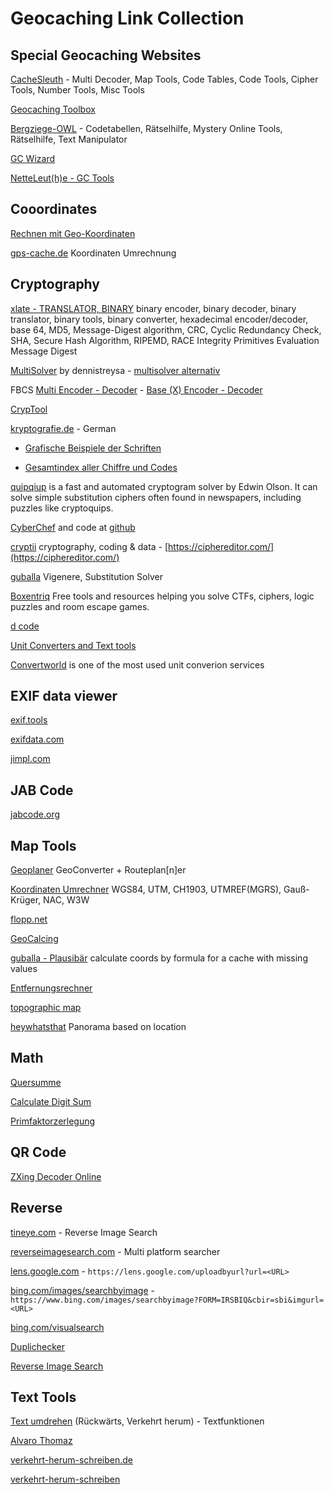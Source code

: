 # Geocaching Link Collection

## Special Geocaching Websites

[CacheSleuth](https://www.cachesleuth.com/) - Multi Decoder, Map Tools, Code Tables, Code Tools, Cipher Tools, Number Tools, Misc Tools

[Geocaching Toolbox](https://www.geocachingtoolbox.com/)

[Bergziege-OWL](https://www.bergziege-owl.de/) - Codetabellen, Rätselhilfe, Mystery Online Tools, Rätselhilfe, Text Manipulator

[GC Wizard](https://gcwizard.net/)

[NetteLeut(h)e - GC Tools](https://gc.de/)

## Cooordinates

[Rechnen mit Geo-Koordinaten](https://rechneronline.de/geo-koordinaten/)

[gps-cache.de](http://gps-cache.de/geocaching/koordinaten-umrechnung.htm) Koordinaten Umrechnung

## Cryptography

[xlate - TRANSLATOR, BINARY](https://www.paulschou.com/tools/xlate/) binary encoder, binary decoder, binary translator, binary tools, binary converter, hexadecimal encoder/decoder, base 64, MD5, Message-Digest algorithm, CRC, Cyclic Redundancy Check, SHA, Secure Hash Algorithm, RIPEMD, RACE Integrity Primitives Evaluation Message Digest

[MultiSolver](https://www.multisolver.de/) by dennistreysa - [multisolver alternativ](https://geocaching.dennistreysa.de/multisolver/)

FBCS [Multi Encoder - Decoder](http://fbcs.bplaced.net/multi_encoder_decoder.html) - [Base (X) Encoder - Decoder](http://fbcs.bplaced.net/basex_encoder_decoder.html)

[CrypTool](https://www.cryptool.org/de/cto/)

[kryptografie.de](https://kryptografie.de) - German

- [Grafische Beispiele der Schriften](https://kryptografie.de/kryptografie/chiffre/schriftbeispiele.htm)

- [Gesamtindex aller Chiffre und Codes](https://kryptografie.de/kryptografie/chiffre/index-gesamt.htm)

[quipqiup](https://www.quipqiup.com/) is a fast and automated cryptogram solver by Edwin Olson. It can solve simple substitution ciphers often found in newspapers, including puzzles like cryptoquips.

[CyberChef](https://gchq.github.io/CyberChef/) and code at [github](https://github.com/gchq/CyberChef)

[cryptii](https://cryptii.com/) cryptography, coding & data - [https://ciphereditor.com/](https://ciphereditor.com/)

[guballa](https://www.guballa.de/) Vigenere, Substitution Solver

[Boxentriq](https://www.boxentriq.com/) Free tools and resources helping you solve CTFs, ciphers, logic puzzles and room escape games.

[d code](https://www.dcode.fr/)

[Unit Converters and Text tools](http://www.unit-conversion.info/)

[Convertworld](https://www.convertworld.com/) is one of the most used unit converion services

## EXIF data viewer

[exif.tools](https://exif.tools/)

[exifdata.com](https://exifdata.com/)

[jimpl.com](https://jimpl.com/)

## JAB Code

[jabcode.org](https://jabcode.org/scan)

## Map Tools

[Geoplaner](https://www.geoplaner.com/) GeoConverter + Routeplan[n]er

[Koordinaten Umrechner](https://www.koordinaten-umrechner.de/) WGS84, UTM, CH1903, UTMREF(MGRS), Gauß-Krüger, NAC, W3W

[flopp.net](https://flopp.net/)

[GeoCalcing](http://xiit.dy.fi/gc/)

[guballa - Plausibär](https://www.guballa.de/plausibaer) calculate coords by formula for a cache with missing values

[Entfernungsrechner](https://www.luftlinie.org/)

[topographic map](https://de-de.topographic-map.com/)

[heywhatsthat](https://www.heywhatsthat.com/) Panorama based on location

## Math

[Quersumme](https://rechneronline.de/quersumme/)

[Calculate Digit Sum](https://rechneronline.de/digit-sum/)

[Primfaktorzerlegung](https://rechneronline.de/primfaktoren/)

## QR Code

[ZXing Decoder Online](https://zxing.org/w/decode.jspx)

## Reverse

[tineye.com](https://tineye.com/) - Reverse Image Search

[reverseimagesearch.com](https://www.reverseimagesearch.com/) - Multi platform searcher

[lens.google.com](https://lens.google.com/) - `https://lens.google.com/uploadbyurl?url=<URL>`

[bing.com/images/searchbyimage](https://www.bing.com/images/searchbyimage) - `https://www.bing.com/images/searchbyimage?FORM=IRSBIQ&cbir=sbi&imgurl=<URL>`

[bing.com/visualsearch](https://www.bing.com/visualsearch)

[Duplichecker](https://www.duplichecker.com/reverse-image-search.php)

[Reverse Image Search](https://www.labnol.org/reverse/)

## Text Tools

[Text umdrehen](https://www.topster.de/text/umdrehen.html)  (Rückwärts, Verkehrt herum) - Textfunktionen

[Alvaro Thomaz](https://www.alvarothomaz.com/de/verkehrt-herum-schreiben/)

[verkehrt-herum-schreiben.de](http://verkehrt-herum-schreiben.de/)

[verkehrt-herum-schreiben](https://wortwuchs.net/verkehrt-herum-schreiben/)
